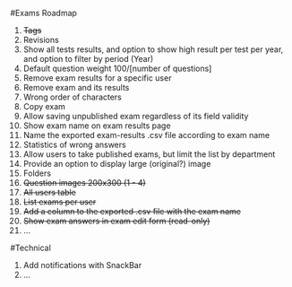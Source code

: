 #Exams Roadmap

1. ~~Tags~~
1. Revisions
1. Show all tests results, and option to show high result per test per year, and option to filter by period (Year)
1. Default question weight 100/[number of questions]
1. Remove exam results for a specific user
1. Remove exam and its results
1. Wrong order of characters
1. Copy exam
1. Allow saving unpublished exam regardless of its field validity
1. Show exam name on exam results page
1. Name the exported exam-results .csv file according to exam name
1. Statistics of wrong answers
1. Allow users to take published exams, but limit the list by department
1. Provide an option to display large (original?) image
1. Folders
1. ~~Question images 200x300 (1 - 4)~~
1. ~~All users table~~
1. ~~List exams per user~~
1. ~~Add a column to the exported .csv file with the exam name~~
1. ~~Show exam answers in exam edit form (read-only)~~
1. ...

#Technical

1. Add notifications with SnackBar
1. ...
